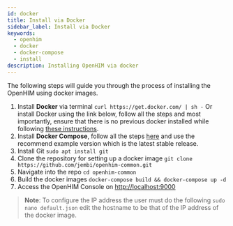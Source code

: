 ```yaml
---
id: docker
title: Install via Docker
sidebar_label: Install via Docker
keywords:
  - openhim
  - docker
  - docker-compose
  - install
description: Installing OpenHIM via docker
---
```


The following steps will guide you through the process of installing the OpenHIM using docker images.

1. Install **Docker** via terminal `curl https://get.docker.com/ | sh -` Or install Docker using the link below, follow all the steps and most importantly, ensure that there is no previous docker installed while following [these instructions](https://docs.docker.com/engine/installation/linux/docker-ce/ubuntu/#install-using-the-repository).
1. Install **Docker Compose**, follow all the steps [here](https://docs.docker.com/compose/install/#install-compose) and use the recommend example version which is the latest stable release.
1. Install Git `sudo apt install git`
1. Clone the repository for setting up a docker image `git clone https://github.com/jembi/openhim-common.git`
1. Navigate into the repo `cd openhim-common`
1. Build the docker images `docker-compose build && docker-compose up -d`
1. Access the OpenHIM Console on <http://localhost:9000>

> **Note**: To configure the IP address the user must do the following `sudo nano default.json` edit the hostname to be that of the IP address of the docker image.
